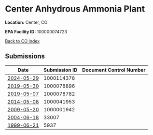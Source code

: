 # Center Anhydrous Ammonia Plant

**Location:** Center, CO

**EPA Facility ID:** 100000074723

[Back to CO Index](../../index.md)

## Submissions

| Date | Submission ID | Document Control Number |
|------|--------------|-------------------------|
| [2024-05-29](submissions/1000114378.md) | 1000114378 |  |
| [2019-05-30](submissions/1000078896.md) | 1000078896 |  |
| [2019-05-07](submissions/1000078782.md) | 1000078782 |  |
| [2014-05-08](submissions/1000041953.md) | 1000041953 |  |
| [2009-05-20](submissions/1000001942.md) | 1000001942 |  |
| [2004-06-18](submissions/33007.md) | 33007 |  |
| [1999-06-21](submissions/5937.md) | 5937 |  |
